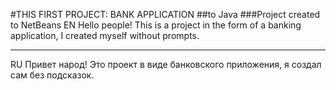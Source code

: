 #THIS FIRST PROJECT: BANK APPLICATION
##to Java
###Project created to NetBeans
EN
Hello people!
This is a project in the form of a banking application, I created myself without prompts.
*****************************************************************************************
RU
Привет народ!
Это проект в виде банковского приложения, я создал сам без подсказок.